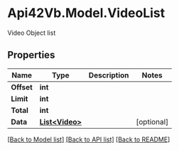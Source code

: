 # Api42Vb.Model.VideoList
Video Object list

## Properties

Name | Type | Description | Notes
------------ | ------------- | ------------- | -------------
**Offset** | **int** |  | 
**Limit** | **int** |  | 
**Total** | **int** |  | 
**Data** | [**List&lt;Video&gt;**](Video.md) |  | [optional] 

[[Back to Model list]](../README.md#documentation-for-models) [[Back to API list]](../README.md#documentation-for-api-endpoints) [[Back to README]](../README.md)

